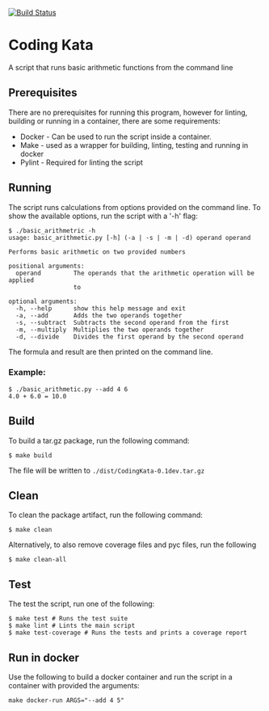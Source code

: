 [![Build Status](https://travis-ci.com/andyfoston/coding_kata.svg?branch=master)](https://travis-ci.com/andyfoston/coding_kata)

# Coding Kata

A script that runs basic arithmetic functions from the command line

## Prerequisites

There are no prerequisites for running this program, however for linting,
building or running in a container, there are some requirements:

  * Docker - Can be used to run the script inside    a container.
  * Make - used as a wrapper for building, linting, testing and running in
    docker
  * Pylint - Required for linting the script

## Running

The script runs calculations from options provided on the command line. To show the available options, run the script with a '-h' flag:
```
$ ./basic_arithmetric -h
usage: basic_arithmetic.py [-h] (-a | -s | -m | -d) operand operand

Performs basic arithmetic on two provided numbers

positional arguments:
  operand         The operands that the arithmetic operation will be applied
                  to

optional arguments:
  -h, --help      show this help message and exit
  -a, --add       Adds the two operands together
  -s, --subtract  Subtracts the second operand from the first
  -m, --multiply  Multiplies the two operands together
  -d, --divide    Divides the first operand by the second operand
```

The formula and result are then printed on the command line.

### Example:

```
$ ./basic_arithmetic.py --add 4 6
4.0 + 6.0 = 10.0
```

## Build

To build a tar.gz package, run the following command:

```
$ make build
```

The file will be written to `./dist/CodingKata-0.1dev.tar.gz`

## Clean

To clean the package artifact, run the following command:

```
$ make clean
```

Alternatively, to also remove coverage files and pyc files, run the following

```
$ make clean-all
```

## Test

The test the script, run one of the following:

```
$ make test # Runs the test suite
$ make lint # Lints the main script
$ make test-coverage # Runs the tests and prints a coverage report
```

## Run in docker

Use the following to build a docker container and run the script in a container with provided the arguments:

```
make docker-run ARGS="--add 4 5"
```
